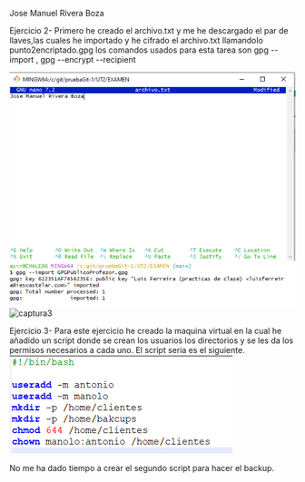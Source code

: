 Jose Manuel Rivera Boza


Ejercicio 2-
Primero he creado el archivo.txt y me he descargado el par de llaves,las cuales he importado y he cifrado el archivo.txt llamandolo punto2encriptado.gpg
los comandos usados para esta tarea son gpg --import , gpg --encrypt --recipient 

![captura1](capturasExamen/archivoCreado.png)
![captura2](capturasExamen/ClaveImportada.png)
![captura3](capturasExamen/ArchivoEncriptado.png)
 

Ejercicio 3-
Para este ejercicio he creado la maquina virtual en la cual he añadido un script donde se crean los usuarios los directorios y se les da los permisos necesarios a cada uno.
El script seria es el siguiente.
![captura4](capturasExamen/script.png)

No me ha dado tiempo a crear el segundo script para hacer el backup.
